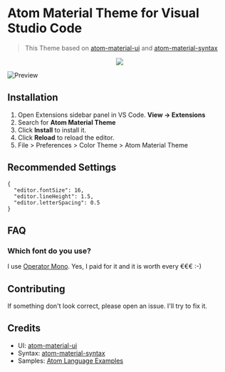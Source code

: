 # Atom Material Theme for Visual Studio Code

> This Theme based on [atom-material-ui](https://github.com/atom-material/atom-material-ui) and [atom-material-syntax](https://github.com/atom-material/atom-material-syntax)

<div align="center">
  <a href="https://vscode.dev/theme/tobiasalthoff.atom-material-theme" align="center">
    <img src="https://img.shields.io/badge/preview%20in-vscode.dev-blue">
  </a>
</div>

![Preview](https://raw.githubusercontent.com/tobiasalthoff/vscode-atom-material-theme/main/images/screenshot.png)

## Installation

1. Open Extensions sidebar panel in VS Code. **View → Extensions**
2. Search for **Atom Material Theme**
3. Click **Install** to install it.
4. Click **Reload** to reload the editor.
5. File > Preferences > Color Theme > Atom Material Theme

## Recommended Settings

```
{
  "editor.fontSize": 16,
  "editor.lineHeight": 1.5,
  "editor.letterSpacing": 0.5
}
```

## FAQ

### Which font do you use?

I use [Operator Mono](https://www.typography.com/fonts/operator/overview). Yes, I paid for it and it is worth every €€€ :-)

## Contributing

If something don't look correct, please open an issue. I'll try to fix it.

## Credits

- UI: [atom-material-ui](https://github.com/atom-material/atom-material-ui)
- Syntax: [atom-material-syntax](https://github.com/atom-material/atom-material-syntax)
- Samples: [Atom Language Examples](https://github.com/atom/language-examples)